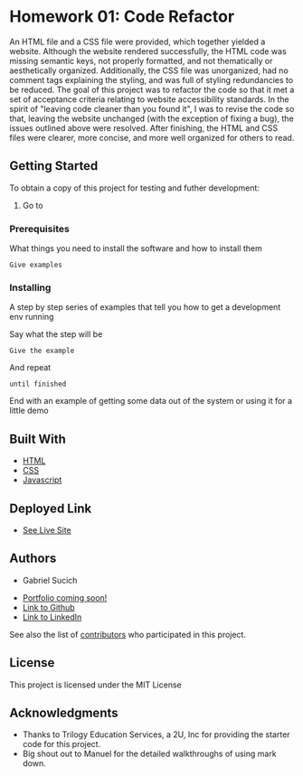 
# Homework 01: Code Refactor

An HTML file and a CSS file were provided, which together yielded a website. Although the website rendered successfully, the HTML code was missing semantic keys, not properly formatted, and not thematically or aesthetically organized. Additionally, the CSS file was unorganized, had no comment tags explaining the styling, and was full of styling redundancies to be reduced. The goal of this project was to refactor the code so that it met a set of acceptance criteria relating to website accessibility standards. In the spirit of "leaving code cleaner than you found it", I was to revise the code so that, leaving the website unchanged (with the exception of fixing a bug), the issues outlined above were resolved. After finishing, the HTML and CSS files were clearer, more concise, and more well organized for others to read.

## Getting Started

To obtain a copy of this project for testing and futher development:

1. Go to 

### Prerequisites

What things you need to install the software and how to install them

```
Give examples
```

### Installing

A step by step series of examples that tell you how to get a development env running

Say what the step will be

```
Give the example
```

And repeat

```
until finished
```

End with an example of getting some data out of the system or using it for a little demo


## Built With

* [HTML](https://developer.mozilla.org/en-US/docs/Web/HTML)
* [CSS](https://developer.mozilla.org/en-US/docs/Web/CSS)
* [Javascript](https://developer.mozilla.org/en-US/docs/Web/JavaScript)

## Deployed Link

* [See Live Site](https://gabesucich.github.io/Homework01_CodeRefactor/)


## Authors

* Gabriel Sucich

- [Portfolio coming soon!](#)
- [Link to Github](https://github.com/GabeSucich)
- [Link to LinkedIn](www.linkedin.com/in/gabriel-sucich-6a28a71a8)

See also the list of [contributors](https://github.com/your/project/contributors) who participated in this project.

## License

This project is licensed under the MIT License 

## Acknowledgments

* Thanks to Trilogy Education Services, a 2U, Inc for providing the starter code for this project.
* Big shout out to Manuel for the detailed walkthroughs of using mark down.
